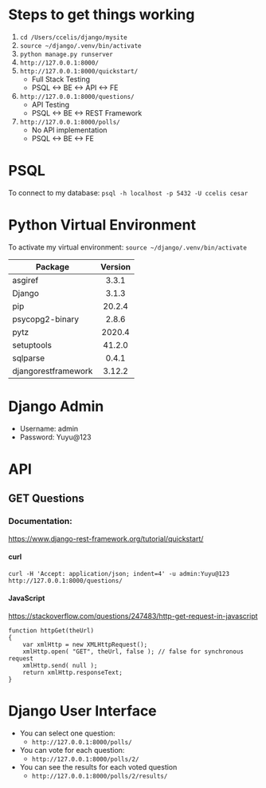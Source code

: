 # Steps to get things working
1. `cd /Users/ccelis/django/mysite`
1. `source ~/django/.venv/bin/activate`
1. `python manage.py runserver`
1. `http://127.0.0.1:8000/`
1. `http://127.0.0.1:8000/quickstart/` 
   * Full Stack Testing
   * PSQL <-> BE <-> API <-> FE
1. `http://127.0.0.1:8000/questions/`
   * API Testing
   * PSQL <-> BE <-> REST Framework
1. `http://127.0.0.1:8000/polls/`
   * No API implementation
   * PSQL <-> BE <-> FE

# PSQL

To connect to my database:
`psql -h localhost -p 5432 -U ccelis cesar`

# Python Virtual Environment

To activate my virtual environment:
`source ~/django/.venv/bin/activate`

| Package             | Version |
| ------------------- |:-------:|
| asgiref             | 3.3.1   |
| Django              | 3.1.3   |
| pip                 | 20.2.4  |
| psycopg2-binary     | 2.8.6   |
| pytz                | 2020.4  |
| setuptools          | 41.2.0  |
| sqlparse            | 0.4.1   |
| djangorestframework | 3.12.2  |

# Django Admin

* Username: admin
* Password: Yuyu@123

# API 
## GET Questions
### Documentation: 
https://www.django-rest-framework.org/tutorial/quickstart/
#### curl
`curl -H 'Accept: application/json; indent=4' -u admin:Yuyu@123 http://127.0.0.1:8000/questions/`
#### JavaScript
https://stackoverflow.com/questions/247483/http-get-request-in-javascript
```
function httpGet(theUrl)
{
    var xmlHttp = new XMLHttpRequest();
    xmlHttp.open( "GET", theUrl, false ); // false for synchronous request
    xmlHttp.send( null );
    return xmlHttp.responseText;
}
```
# Django User Interface
* You can select one question:
  * `http://127.0.0.1:8000/polls/`
* You can vote for each question:
  * `http://127.0.0.1:8000/polls/2/`
* You can see the results for each voted question
  * `http://127.0.0.1:8000/polls/2/results/`
